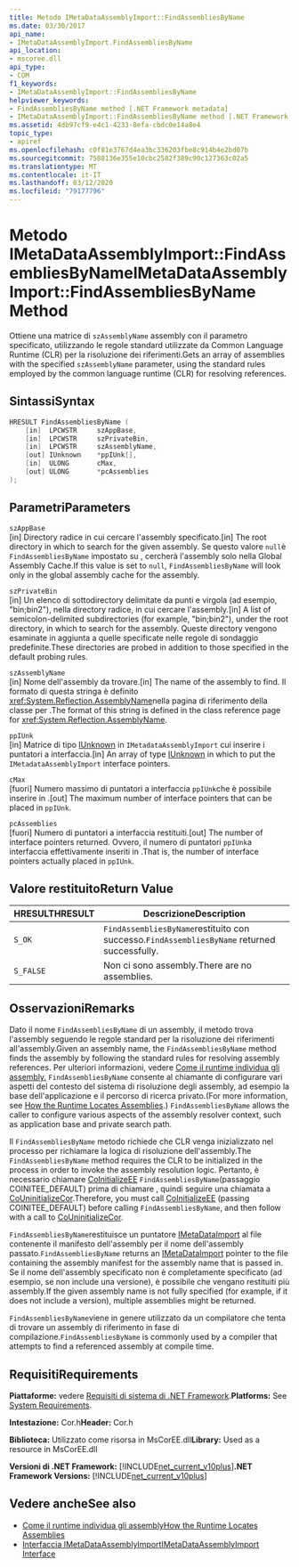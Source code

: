 ```yaml
---
title: Metodo IMetaDataAssemblyImport::FindAssembliesByName
ms.date: 03/30/2017
api_name:
- IMetaDataAssemblyImport.FindAssembliesByName
api_location:
- mscoree.dll
api_type:
- COM
f1_keywords:
- IMetaDataAssemblyImport::FindAssembliesByName
helpviewer_keywords:
- FindAssembliesByName method [.NET Framework metadata]
- IMetaDataAssemblyImport::FindAssembliesByName method [.NET Framework metadata]
ms.assetid: 4db97cf9-e4c1-4233-8efa-cbdc0e14a8e4
topic_type:
- apiref
ms.openlocfilehash: c0f81e3767d4ea3bc336203fbe8c914b4e2bd07b
ms.sourcegitcommit: 7588136e355e10cbc2582f389c90c127363c02a5
ms.translationtype: MT
ms.contentlocale: it-IT
ms.lasthandoff: 03/12/2020
ms.locfileid: "79177796"
---
```

# <a name="imetadataassemblyimportfindassembliesbyname-method"></a><span data-ttu-id="2eabc-102">Metodo IMetaDataAssemblyImport::FindAssembliesByName</span><span class="sxs-lookup"><span data-stu-id="2eabc-102">IMetaDataAssemblyImport::FindAssembliesByName Method</span></span>
<span data-ttu-id="2eabc-103">Ottiene una matrice di `szAssemblyName` assembly con il parametro specificato, utilizzando le regole standard utilizzate da Common Language Runtime (CLR) per la risoluzione dei riferimenti.</span><span class="sxs-lookup"><span data-stu-id="2eabc-103">Gets an array of assemblies with the specified `szAssemblyName` parameter, using the standard rules employed by the common language runtime (CLR) for resolving references.</span></span>  
  
## <a name="syntax"></a><span data-ttu-id="2eabc-104">Sintassi</span><span class="sxs-lookup"><span data-stu-id="2eabc-104">Syntax</span></span>  
  
```cpp  
HRESULT FindAssembliesByName (  
    [in]  LPCWSTR     szAppBase,
    [in]  LPCWSTR     szPrivateBin,
    [in]  LPCWSTR     szAssemblyName,
    [out] IUnknown    *ppIUnk[],
    [in]  ULONG       cMax,
    [out] ULONG       *pcAssemblies  
);  
```  
  
## <a name="parameters"></a><span data-ttu-id="2eabc-105">Parametri</span><span class="sxs-lookup"><span data-stu-id="2eabc-105">Parameters</span></span>  
 `szAppBase`  
 <span data-ttu-id="2eabc-106">[in] Directory radice in cui cercare l'assembly specificato.</span><span class="sxs-lookup"><span data-stu-id="2eabc-106">[in] The root directory in which to search for the given assembly.</span></span> <span data-ttu-id="2eabc-107">Se questo valore `null`è `FindAssembliesByName` impostato su , cercherà l'assembly solo nella Global Assembly Cache.</span><span class="sxs-lookup"><span data-stu-id="2eabc-107">If this value is set to `null`, `FindAssembliesByName` will look only in the global assembly cache for the assembly.</span></span>  
  
 `szPrivateBin`  
 <span data-ttu-id="2eabc-108">[in] Un elenco di sottodirectory delimitate da punti e virgola (ad esempio, "bin;bin2"), nella directory radice, in cui cercare l'assembly.</span><span class="sxs-lookup"><span data-stu-id="2eabc-108">[in] A list of semicolon-delimited subdirectories (for example, "bin;bin2"), under the root directory, in which to search for the assembly.</span></span> <span data-ttu-id="2eabc-109">Queste directory vengono esaminate in aggiunta a quelle specificate nelle regole di sondaggio predefinite.</span><span class="sxs-lookup"><span data-stu-id="2eabc-109">These directories are probed in addition to those specified in the default probing rules.</span></span>  
  
 `szAssemblyName`  
 <span data-ttu-id="2eabc-110">[in] Nome dell'assembly da trovare.</span><span class="sxs-lookup"><span data-stu-id="2eabc-110">[in] The name of the assembly to find.</span></span> <span data-ttu-id="2eabc-111">Il formato di questa stringa è definito <xref:System.Reflection.AssemblyName>nella pagina di riferimento della classe per .</span><span class="sxs-lookup"><span data-stu-id="2eabc-111">The format of this string is defined in the class reference page for <xref:System.Reflection.AssemblyName>.</span></span>  
  
 `ppIUnk`  
 <span data-ttu-id="2eabc-112">[in] Matrice di tipo [IUnknown](/cpp/atl/iunknown) in `IMetadataAssemblyImport` cui inserire i puntatori a interfaccia.</span><span class="sxs-lookup"><span data-stu-id="2eabc-112">[in] An array of type [IUnknown](/cpp/atl/iunknown) in which to put the `IMetadataAssemblyImport` interface pointers.</span></span>  
  
 `cMax`  
 <span data-ttu-id="2eabc-113">[fuori] Numero massimo di puntatori a interfaccia `ppIUnk`che è possibile inserire in .</span><span class="sxs-lookup"><span data-stu-id="2eabc-113">[out] The maximum number of interface pointers that can be placed in `ppIUnk`.</span></span>  
  
 `pcAssemblies`  
 <span data-ttu-id="2eabc-114">[fuori] Numero di puntatori a interfaccia restituiti.</span><span class="sxs-lookup"><span data-stu-id="2eabc-114">[out] The number of interface pointers returned.</span></span> <span data-ttu-id="2eabc-115">Ovvero, il numero di puntatori `ppIUnk`a interfaccia effettivamente inseriti in .</span><span class="sxs-lookup"><span data-stu-id="2eabc-115">That is, the number of interface pointers actually placed in `ppIUnk`.</span></span>  
  
## <a name="return-value"></a><span data-ttu-id="2eabc-116">Valore restituito</span><span class="sxs-lookup"><span data-stu-id="2eabc-116">Return Value</span></span>  
  
|<span data-ttu-id="2eabc-117">HRESULT</span><span class="sxs-lookup"><span data-stu-id="2eabc-117">HRESULT</span></span>|<span data-ttu-id="2eabc-118">Descrizione</span><span class="sxs-lookup"><span data-stu-id="2eabc-118">Description</span></span>|  
|-------------|-----------------|  
|`S_OK`|<span data-ttu-id="2eabc-119">`FindAssembliesByName`restituito con successo.</span><span class="sxs-lookup"><span data-stu-id="2eabc-119">`FindAssembliesByName` returned successfully.</span></span>|  
|`S_FALSE`|<span data-ttu-id="2eabc-120">Non ci sono assembly.</span><span class="sxs-lookup"><span data-stu-id="2eabc-120">There are no assemblies.</span></span>|  
  
## <a name="remarks"></a><span data-ttu-id="2eabc-121">Osservazioni</span><span class="sxs-lookup"><span data-stu-id="2eabc-121">Remarks</span></span>  
 <span data-ttu-id="2eabc-122">Dato il nome `FindAssembliesByName` di un assembly, il metodo trova l'assembly seguendo le regole standard per la risoluzione dei riferimenti all'assembly.</span><span class="sxs-lookup"><span data-stu-id="2eabc-122">Given an assembly name, the `FindAssembliesByName` method finds the assembly by following the standard rules for resolving assembly references.</span></span> <span data-ttu-id="2eabc-123">Per ulteriori informazioni, vedere [Come il runtime individua gli assembly.](../../../../docs/framework/deployment/how-the-runtime-locates-assemblies.md) `FindAssembliesByName` consente al chiamante di configurare vari aspetti del contesto del sistema di risoluzione degli assembly, ad esempio la base dell'applicazione e il percorso di ricerca privato.</span><span class="sxs-lookup"><span data-stu-id="2eabc-123">(For more information, see [How the Runtime Locates Assemblies](../../../../docs/framework/deployment/how-the-runtime-locates-assemblies.md).) `FindAssembliesByName` allows the caller to configure various aspects of the assembly resolver context, such as application base and private search path.</span></span>  
  
 <span data-ttu-id="2eabc-124">Il `FindAssembliesByName` metodo richiede che CLR venga inizializzato nel processo per richiamare la logica di risoluzione dell'assembly.</span><span class="sxs-lookup"><span data-stu-id="2eabc-124">The `FindAssembliesByName` method requires the CLR to be initialized in the process in order to invoke the assembly resolution logic.</span></span> <span data-ttu-id="2eabc-125">Pertanto, è necessario chiamare [CoInitializeEE](../../../../docs/framework/unmanaged-api/hosting/coinitializeee-function.md) `FindAssembliesByName`(passaggio COINITEE_DEFAULT) prima di chiamare , quindi seguire una chiamata a [CoUninitializeCor](../../../../docs/framework/unmanaged-api/hosting/couninitializecor-function.md).</span><span class="sxs-lookup"><span data-stu-id="2eabc-125">Therefore, you must call [CoInitializeEE](../../../../docs/framework/unmanaged-api/hosting/coinitializeee-function.md) (passing COINITEE_DEFAULT) before calling `FindAssembliesByName`, and then follow with a call to [CoUninitializeCor](../../../../docs/framework/unmanaged-api/hosting/couninitializecor-function.md).</span></span>  
  
 <span data-ttu-id="2eabc-126">`FindAssembliesByName`restituisce un puntatore [IMetaDataImport](../../../../docs/framework/unmanaged-api/metadata/imetadataimport-interface.md) al file contenente il manifesto dell'assembly per il nome dell'assembly passato.</span><span class="sxs-lookup"><span data-stu-id="2eabc-126">`FindAssembliesByName` returns an [IMetaDataImport](../../../../docs/framework/unmanaged-api/metadata/imetadataimport-interface.md) pointer to the file containing the assembly manifest for the assembly name that is passed in.</span></span> <span data-ttu-id="2eabc-127">Se il nome dell'assembly specificato non è completamente specificato (ad esempio, se non include una versione), è possibile che vengano restituiti più assembly.</span><span class="sxs-lookup"><span data-stu-id="2eabc-127">If the given assembly name is not fully specified (for example, if it does not include a version), multiple assemblies might be returned.</span></span>  
  
 <span data-ttu-id="2eabc-128">`FindAssembliesByName`viene in genere utilizzato da un compilatore che tenta di trovare un assembly di riferimento in fase di compilazione.</span><span class="sxs-lookup"><span data-stu-id="2eabc-128">`FindAssembliesByName` is commonly used by a compiler that attempts to find a referenced assembly at compile time.</span></span>  
  
## <a name="requirements"></a><span data-ttu-id="2eabc-129">Requisiti</span><span class="sxs-lookup"><span data-stu-id="2eabc-129">Requirements</span></span>  
 <span data-ttu-id="2eabc-130">**Piattaforme:** vedere [Requisiti di sistema di .NET Framework](../../../../docs/framework/get-started/system-requirements.md).</span><span class="sxs-lookup"><span data-stu-id="2eabc-130">**Platforms:** See [System Requirements](../../../../docs/framework/get-started/system-requirements.md).</span></span>  
  
 <span data-ttu-id="2eabc-131">**Intestazione:** Cor.h</span><span class="sxs-lookup"><span data-stu-id="2eabc-131">**Header:** Cor.h</span></span>  
  
 <span data-ttu-id="2eabc-132">**Biblioteca:** Utilizzato come risorsa in MsCorEE.dll</span><span class="sxs-lookup"><span data-stu-id="2eabc-132">**Library:** Used as a resource in MsCorEE.dll</span></span>  
  
 <span data-ttu-id="2eabc-133">**Versioni di .NET Framework:** [!INCLUDE[net_current_v10plus](../../../../includes/net-current-v10plus-md.md)]</span><span class="sxs-lookup"><span data-stu-id="2eabc-133">**.NET Framework Versions:** [!INCLUDE[net_current_v10plus](../../../../includes/net-current-v10plus-md.md)]</span></span>  
  
## <a name="see-also"></a><span data-ttu-id="2eabc-134">Vedere anche</span><span class="sxs-lookup"><span data-stu-id="2eabc-134">See also</span></span>

- [<span data-ttu-id="2eabc-135">Come il runtime individua gli assembly</span><span class="sxs-lookup"><span data-stu-id="2eabc-135">How the Runtime Locates Assemblies</span></span>](../../../../docs/framework/deployment/how-the-runtime-locates-assemblies.md)
- [<span data-ttu-id="2eabc-136">Interfaccia IMetaDataAssemblyImport</span><span class="sxs-lookup"><span data-stu-id="2eabc-136">IMetaDataAssemblyImport Interface</span></span>](../../../../docs/framework/unmanaged-api/metadata/imetadataassemblyimport-interface.md)
